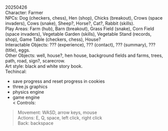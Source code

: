 20250426 <br />
Character: Farmer <br />
NPCs: Dog (checkers, chess), Hen (shop), Chicks (breakout), Crows (space invaders), Cows (snake), Sheep?, Horse?, Cat?, Rabbit (skills). <br />
Play Areas: Farm (hub), Barn (breakout), Grass Field (snake), Corn Field (space invaders), Vegetable Garden (skills), Vegetable Stand (records, shop), Game Table (checkers, chess), House? <br />
Interactable Objects: ??? (experience), ??? (contact), ??? (summary), ??? (title), eggs. <br />
Other Objects: well, house?, hen house, background fields and farms, trees, path, road, sign?, scarecrow. <br />
Art style: black and white story book. <br />
Techincal: <br />
- save progress and reset progress in cookies <br />
- three.js graphics <br />
- physics engine <br />
- game engine <br />
< Controls: <br />
> Movement: WASD, arrow keys, mouse <br />
> Actions: E, Q, space, left click, right click <br />
> Back: backspace <br />
